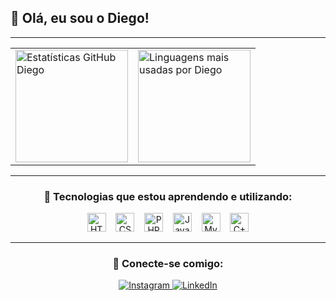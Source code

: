## 👋 Olá, eu sou o Diego!

---

<div align="center">

<table>
  <tr>
    <td>
      <img height="180em" src="https://github-readme-stats.vercel.app/api?username=devdiiego&show_icons=true&theme=nightowl" alt="Estatísticas GitHub Diego"/>
    </td>
    <td>
      <img height="180em" src="https://github-readme-stats.vercel.app/api/top-langs/?username=devdiiego&layout=compact&theme=nightowl" alt="Linguagens mais usadas por Diego"/>
    </td>
  </tr>
</table>

---

### 🚀 Tecnologias que estou aprendendo e utilizando:

<p align="center">
  <img src="https://cdn.jsdelivr.net/gh/devicons/devicon/icons/html5/html5-original.svg" width="30" alt="HTML5" title="HTML5"/>
  &nbsp;&nbsp;
  <img src="https://cdn.jsdelivr.net/gh/devicons/devicon/icons/css3/css3-original.svg" width="30" alt="CSS3" title="CSS3"/>
  &nbsp;&nbsp;
  <img src="https://cdn.jsdelivr.net/gh/devicons/devicon/icons/php/php-original.svg" width="30" alt="PHP" title="PHP"/>
  &nbsp;&nbsp;
  <img src="https://cdn.jsdelivr.net/gh/devicons/devicon/icons/java/java-original.svg" width="30" alt="Java" title="Java"/>
  &nbsp;&nbsp;
  <img src="https://cdn.jsdelivr.net/gh/devicons/devicon/icons/mysql/mysql-original.svg" width="30" alt="MySQL" title="MySQL"/>
  &nbsp;&nbsp;
  <img src="https://cdn.jsdelivr.net/gh/devicons/devicon/icons/cplusplus/cplusplus-original.svg" width="30" alt="C++" title="C++"/>
</p>


---

### 📲 Conecte-se comigo:

<a href="https://www.instagram.com/odiiego__/" target="_blank">
  <img src="https://img.shields.io/badge/Instagram-E4405F?style=for-the-badge&logo=instagram&logoColor=white" alt="Instagram"/>
</a>
<a href="https://www.linkedin.com/in/diego-feitosa-539868237" target="_blank">
  <img src="https://img.shields.io/badge/LinkedIn-0A66C2?style=for-the-badge&logo=linkedin&logoColor=white" alt="LinkedIn"/>
</a>

</div>
